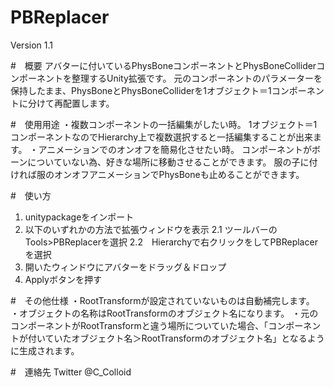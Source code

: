 # PBReplacer
Version 1.1

#　概要
アバターに付いているPhysBoneコンポーネントとPhysBoneColliderコンポーネントを整理するUnity拡張です。
元のコンポーネントのパラメーターを保持したまま、PhysBoneとPhysBoneColliderを1オブジェクト＝1コンポーネントに分けて再配置します。

#　使用用途
・複数コンポーネントの一括編集がしたい時。
1オブジェクト＝1コンポーネントなのでHierarchy上で複数選択すると一括編集することが出来ます。
・アニメーションでのオンオフを簡易化させたい時。
コンポーネントがボーンについていない為、好きな場所に移動させることができます。
服の子に付ければ服のオンオフアニメーションでPhysBoneも止めることができます。

#　使い方
1. unitypackageをインポート
2. 以下のいずれかの方法で拡張ウィンドウを表示
	2.1 ツールバーのTools>PBReplacerを選択
	2.2　Hierarchyで右クリックをしてPBReplacerを選択
3. 開いたウィンドウにアバターをドラッグ＆ドロップ
4. Applyボタンを押す

#　その他仕様
・RootTransformが設定されていないものは自動補完します。
・オブジェクトの名称はRootTransformのオブジェクト名になります。
・元のコンポーネントがRootTransformと違う場所についていた場合、「コンポーネントが付いていたオブジェクト名＞RootTransformのオブジェクト名」となるように生成されます。

#　連絡先
Twitter @C_Colloid
